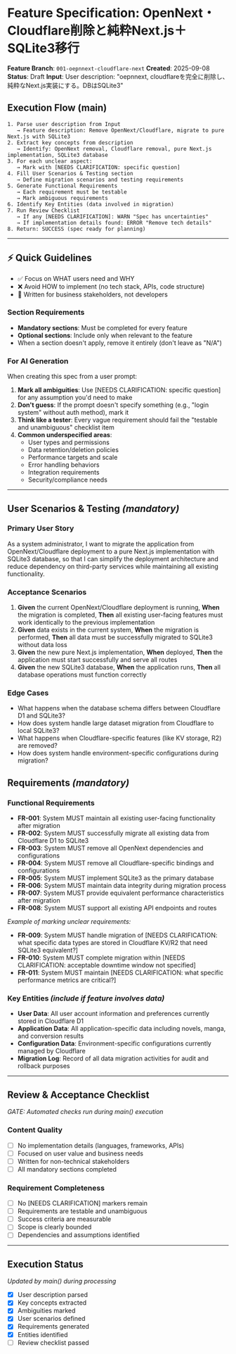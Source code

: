 <!-- ARCHIVED: Historical OpenNext/Cloudflare design notes. Do not follow these for current deployment. -->

<!-- NOTE: This document is kept for historical reference only. The codebase now uses Next.js + SQLite3 and local storage. -->

# Feature Specification: OpenNext・Cloudflare削除と純粋Next.js＋SQLite3移行

**Feature Branch**: `001-oepnnext-cloudflare-next`
**Created**: 2025-09-08
**Status**: Draft
**Input**: User description: "oepnnext, cloudflareを完全に削除し、純粋なNext.js実装にする。DBはSQLite3"

## Execution Flow (main)
```
1. Parse user description from Input
   → Feature description: Remove OpenNext/Cloudflare, migrate to pure Next.js with SQLite3
2. Extract key concepts from description
   → Identify: OpenNext removal, Cloudflare removal, pure Next.js implementation, SQLite3 database
3. For each unclear aspect:
   → Mark with [NEEDS CLARIFICATION: specific question]
4. Fill User Scenarios & Testing section
   → Define migration scenarios and testing requirements
5. Generate Functional Requirements
   → Each requirement must be testable
   → Mark ambiguous requirements
6. Identify Key Entities (data involved in migration)
7. Run Review Checklist
   → If any [NEEDS CLARIFICATION]: WARN "Spec has uncertainties"
   → If implementation details found: ERROR "Remove tech details"
8. Return: SUCCESS (spec ready for planning)
```

---

## ⚡ Quick Guidelines
- ✅ Focus on WHAT users need and WHY
- ❌ Avoid HOW to implement (no tech stack, APIs, code structure)
- 👥 Written for business stakeholders, not developers

### Section Requirements
- **Mandatory sections**: Must be completed for every feature
- **Optional sections**: Include only when relevant to the feature
- When a section doesn't apply, remove it entirely (don't leave as "N/A")

### For AI Generation
When creating this spec from a user prompt:
1. **Mark all ambiguities**: Use [NEEDS CLARIFICATION: specific question] for any assumption you'd need to make
2. **Don't guess**: If the prompt doesn't specify something (e.g., "login system" without auth method), mark it
3. **Think like a tester**: Every vague requirement should fail the "testable and unambiguous" checklist item
4. **Common underspecified areas**:
   - User types and permissions
   - Data retention/deletion policies
   - Performance targets and scale
   - Error handling behaviors
   - Integration requirements
   - Security/compliance needs

---

## User Scenarios & Testing *(mandatory)*

### Primary User Story
As a system administrator, I want to migrate the application from OpenNext/Cloudflare deployment to a pure Next.js implementation with SQLite3 database, so that I can simplify the deployment architecture and reduce dependency on third-party services while maintaining all existing functionality.

### Acceptance Scenarios
1. **Given** the current OpenNext/Cloudflare deployment is running, **When** the migration is completed, **Then** all existing user-facing features must work identically to the previous implementation
2. **Given** data exists in the current system, **When** the migration is performed, **Then** all data must be successfully migrated to SQLite3 without data loss
3. **Given** the new pure Next.js implementation, **When** deployed, **Then** the application must start successfully and serve all routes
4. **Given** the new SQLite3 database, **When** the application runs, **Then** all database operations must function correctly

### Edge Cases
- What happens when the database schema differs between Cloudflare D1 and SQLite3?
- How does system handle large dataset migration from Cloudflare to local SQLite3?
- What happens when Cloudflare-specific features (like KV storage, R2) are removed?
- How does system handle environment-specific configurations during migration?

## Requirements *(mandatory)*

### Functional Requirements
- **FR-001**: System MUST maintain all existing user-facing functionality after migration
- **FR-002**: System MUST successfully migrate all existing data from Cloudflare D1 to SQLite3
- **FR-003**: System MUST remove all OpenNext dependencies and configurations
- **FR-004**: System MUST remove all Cloudflare-specific bindings and configurations
- **FR-005**: System MUST implement SQLite3 as the primary database
- **FR-006**: System MUST maintain data integrity during migration process
- **FR-007**: System MUST provide equivalent performance characteristics after migration
- **FR-008**: System MUST support all existing API endpoints and routes

*Example of marking unclear requirements:*
- **FR-009**: System MUST handle migration of [NEEDS CLARIFICATION: what specific data types are stored in Cloudflare KV/R2 that need SQLite3 equivalent?]
- **FR-010**: System MUST complete migration within [NEEDS CLARIFICATION: acceptable downtime window not specified]
- **FR-011**: System MUST maintain [NEEDS CLARIFICATION: what specific performance metrics are critical?]

### Key Entities *(include if feature involves data)*
- **User Data**: All user account information and preferences currently stored in Cloudflare D1
- **Application Data**: All application-specific data including novels, manga, and conversion results
- **Configuration Data**: Environment-specific configurations currently managed by Cloudflare
- **Migration Log**: Record of all data migration activities for audit and rollback purposes

---

## Review & Acceptance Checklist
*GATE: Automated checks run during main() execution*

### Content Quality
- [ ] No implementation details (languages, frameworks, APIs)
- [ ] Focused on user value and business needs
- [ ] Written for non-technical stakeholders
- [ ] All mandatory sections completed

### Requirement Completeness
- [ ] No [NEEDS CLARIFICATION] markers remain
- [ ] Requirements are testable and unambiguous
- [ ] Success criteria are measurable
- [ ] Scope is clearly bounded
- [ ] Dependencies and assumptions identified

---

## Execution Status
*Updated by main() during processing*

- [x] User description parsed
- [x] Key concepts extracted
- [x] Ambiguities marked
- [x] User scenarios defined
- [x] Requirements generated
- [x] Entities identified
- [ ] Review checklist passed